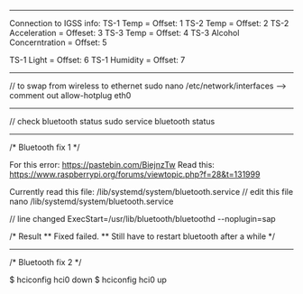 -------------------------
Connection to IGSS info:
TS-1 Temp = Offset: 1
TS-2 Temp = Offset: 2
TS-2 Acceleration = Offeset: 3
TS-3 Temp = Offset: 4
TS-3 Alcohol Concerntration = Offset: 5

TS-1 Light = Offset: 6
TS-1 Humidity = Offset: 7

--------------------------
// to swap from wireless to ethernet
sudo nano /etc/network/interfaces
--> comment out allow-hotplug eth0

------------------
// check bluetooth status 
sudo service bluetooth status


---------------
/* Bluetooth fix 1 */

For this error: https://pastebin.com/BiejnzTw
Read this: https://www.raspberrypi.org/forums/viewtopic.php?f=28&t=131999

Currently read this file: /lib/systemd/system/bluetooth.service
// edit this file
nano /lib/systemd/system/bluetooth.service

// line changed
ExecStart=/usr/lib/bluetooth/bluetoothd --noplugin=sap

/* Result 
** Fixed failed. 
** Still have to restart bluetooth after a while 
*/ 

------------------
/* Bluetooth fix 2 */

$ hciconfig hci0 down
$ hciconfig hci0 up